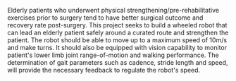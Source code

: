 Elderly patients who underwent physical strengthening/pre-rehabilitative exercises prior to surgery tend to have better surgical outcome and recovery rate post-surgery. This project seeks to build a wheeled robot that can lead an elderly patient safely around a curated route and strengthen the patient. The robot should be able to move up to a maximum speed of 10m/s and make turns. It should also be equipped with vision capability to monitor patient's lower limb joint range-of-motion and walking performance. The determination of gait parameters such as cadence, stride length and speed, will provide the necessary feedback to regulate the robot's speed.